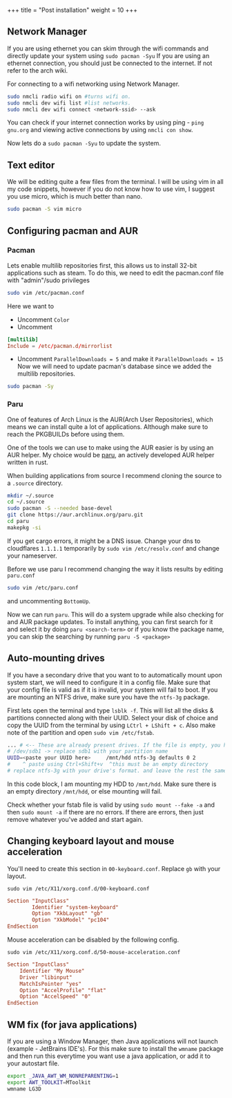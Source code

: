 +++
title = "Post installation"
weight = 10
+++

## Network Manager

If you are using ethernet you can skim through the wifi commands and directly update your system using `sudo pacman -Syu`
If you are using an ethernet connection, you should just be connected to the internet. If not refer to the arch wiki.

For connecting to a wifi networking using Network Manager.

```sh
sudo nmcli radio wifi on #turns wifi on.
sudo nmcli dev wifi list #list networks.
sudo nmcli dev wifi connect <network-ssid> --ask
```

You can check if your internet connection works by using ping - `ping gnu.org` and viewing active connections by using
`nmcli con show`.

Now lets do a `sudo pacman -Syu` to update the system.

## Text editor

We will be editing quite a few files from the terminal. I will be using vim in
all my code snippets, however if you do not know how to use vim, I suggest you 
use micro, which is much better than nano.
 ```sh
 sudo pacman -S vim micro
 ```

## Configuring pacman and AUR

### Pacman

Lets enable multilib repositories first, this allows us to install 32-bit applications such as steam.
To do this, we need to edit the pacman.conf file with "admin"/sudo privileges
```sh
sudo vim /etc/pacman.conf
```
Here we want to
- Uncomment `Color`
- Uncomment
```conf
[multilib]
Include = /etc/pacman.d/mirrorlist
```
- Uncomment `ParallelDownloads = 5` and make it `ParallelDownloads = 15`
Now we will need to update pacman's database since we added the multilib repositories.
```sh
sudo pacman -Sy
```

### Paru

One of features of Arch Linux is the AUR(Arch User Repositories), which means we can 
install quite a lot of applications. Although make sure to reach the PKGBUILDs before
using them.

One of the tools we can use to make using the AUR easier is by using an AUR helper.
My choice would be [paru](https://github.com/morganamilo/paru), an actively developed AUR helper written in rust.

When building applications from source I recommend cloning the source to a `.source` directory.

```sh
mkdir ~/.source
cd ~/.source
sudo pacman -S --needed base-devel
git clone https://aur.archlinux.org/paru.git
cd paru
makepkg -si
```
If you get cargo errors, it might be a DNS issue. Change your dns to cloudflares `1.1.1.1` temporarily by `sudo vim /etc/resolv.conf` and change your nameserver.

Before we use paru I recommend changing the way it lists results by editing `paru.conf`
```sh
sudo vim /etc/paru.conf
```
and uncommenting `BottomUp`.

Now we can run `paru`. This will do a system upgrade while also checking for and AUR package updates. To install anything, you can first search for it and select it by doing `paru <search-term>` or if you know the package name, you can skip the searching by running `paru -S <package>`

## Auto-mounting drives

If you have a secondary drive that you want to to automatically mount upon system start,
we will need to configure it in a config file. Make sure that your config file is valid
as if it is invalid, your system will fail to boot.
If you are mounting an NTFS drive, make sure you have the `ntfs-3g` package.

First lets open the terminal and type `lsblk -f`. This will list all the disks & partitions connected along with their UUID.
Select your disk of choice and copy the UUID from the terminal by using `LCtrl + LShift + c`. Also make note of the partition
and open `sudo vim /etc/fstab`.

```sh
... # <-- These are already present drives. If the file is empty, you have not installed arch properly!
# /dev/sdb1 -> replace sdb1 with your partition name
UUID=<paste your UUID here>     /mnt/hdd ntfs-3g defaults 0 2
#    ^ paste using Ctrl+Shift+v  ^this must be an empty directory
# replace ntfs-3g with your drive's format. and leave the rest the same
```
In this code block, I am mounting my HDD to `/mnt/hdd`. Make sure there is an empty directory `/mnt/hdd`, or else mounting will fail.

Check whether your fstab file is valid by using `sudo mount --fake -a` and then `sudo mount -a` if there are no errors. If there are errors, then just remove whatever you've added and start again.

## Changing keyboard layout and mouse acceleration

You'll need to create this section in `00-keyboard.conf`. Replace `gb` with your layout.

`sudo vim /etc/X11/xorg.conf.d/00-keyboard.conf`
```conf
Section "InputClass"
        Identifier "system-keyboard"
        Option "XkbLayout" "gb"
        Option "XkbModel" "pc104"
EndSection
```

Mouse acceleration can be disabled by the following config.

`sudo vim /etc/X11/xorg.conf.d/50-mouse-acceleration.conf`

```conf
Section "InputClass"
	Identifier "My Mouse"
	Driver "libinput"
	MatchIsPointer "yes"
	Option "AccelProfile" "flat"
	Option "AccelSpeed" "0"
EndSection
```

## WM fix (for java applications)

If you are using a Window Manager, then Java applications will not launch (example - JetBrains IDE's). For this 
make sure to install the `wmname` package and then run this everytime you want use
a java application, or add it to your autostart file.

```sh
export _JAVA_AWT_WM_NONREPARENTING=1
export AWT_TOOLKIT=MToolkit
wmname LG3D
```
